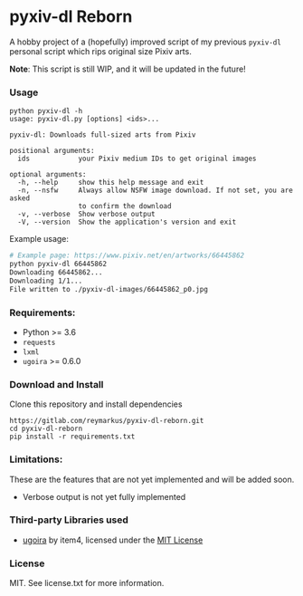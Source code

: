 # pyxiv-dl Reborn

A  hobby project of a (hopefully) improved script of my previous `pyxiv-dl` personal script which rips original size Pixiv arts.

**Note**: This script is still WIP, and it will be updated in the future!

### Usage
```
python pyxiv-dl -h
usage: pyxiv-dl.py [options] <ids>...

pyxiv-dl: Downloads full-sized arts from Pixiv

positional arguments:
  ids            your Pixiv medium IDs to get original images

optional arguments:
  -h, --help     show this help message and exit
  -n, --nsfw     Always allow NSFW image download. If not set, you are asked
                 to confirm the download
  -v, --verbose  Show verbose output
  -V, --version  Show the application's version and exit
```

Example usage:
```bash
# Example page: https://www.pixiv.net/en/artworks/66445862
python pyxiv-dl 66445862
Downloading 66445862...
Downloading 1/1...
File written to ./pyxiv-dl-images/66445862_p0.jpg
```

### Requirements:
* Python >= 3.6
* `requests`
* `lxml`
* `ugoira` >= 0.6.0

### Download and Install

Clone this repository and install dependencies
```
https://gitlab.com/reymarkus/pyxiv-dl-reborn.git
cd pyxiv-dl-reborn
pip install -r requirements.txt
```

### Limitations:
These are the features that are not yet implemented and will be added soon.

* Verbose output is not yet fully implemented

### Third-party Libraries used

* [ugoira](https://github.com/item4/ugoira/) by item4, licensed under the [MIT License](https://github.com/item4/ugoira/blob/master/LICENSE)

### License
MIT. See license.txt for more information.
